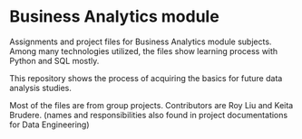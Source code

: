 # Business Analytics module

Assignments and project files for Business Analytics module subjects. Among many technologies utilized, the files show learning process with Python and SQL mostly. 

This repository shows the process of acquiring the basics for future data analysis studies.  

Most of the files are from group projects. Contributors are Roy Liu and Keita Brudere. (names and responsibilities also found in project documentations for Data Engineering) 
